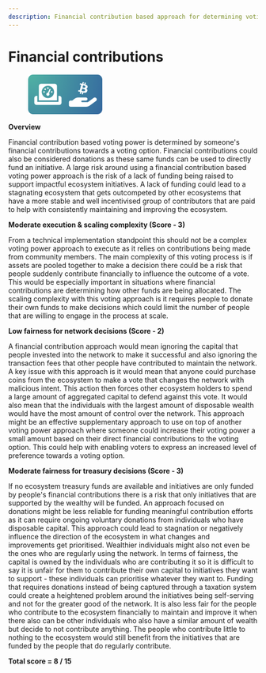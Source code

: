 ```yaml
---
description: Financial contribution based approach for determining voting power
---
```


# Financial contributions

<div align="left"><figure><img src="../../.gitbook/assets/voting-power-financial-contributions.png" alt="" width="150"><figcaption></figcaption></figure></div>

**Overview**

Financial contribution based voting power is determined by someone's financial contributions towards a voting option. Financial contributions could also be considered donations as these same funds can be used to directly fund an initiative. A large risk around using a financial contribution based voting power approach is the risk of a lack of funding being raised to support impactful ecosystem initiatives. A lack of funding could lead to a stagnating ecosystem that gets outcompeted by other ecosystems that have a more stable and well incentivised group of contributors that are paid to help with consistently maintaining and improving the ecosystem.



**Moderate execution & scaling complexity (Score - 3)**

From a technical implementation standpoint this should not be a complex voting power approach to execute as it relies on contributions being made from community members. The main complexity of this voting process is if assets are pooled together to make a decision there could be a risk that people suddenly contribute financially to influence the outcome of a vote. This would be especially important in situations where financial contributions are determining how other funds are being allocated. The scaling complexity with this voting approach is it requires people to donate their own funds to make decisions which could limit the number of people that are willing to engage in the process at scale.



**Low fairness for network decisions (Score - 2)**

A financial contribution approach would mean ignoring the capital that people invested into the network to make it successful and also ignoring the transaction fees that other people have contributed to maintain the network. A key issue with this approach is it would mean that anyone could purchase coins from the ecosystem to make a vote that changes the network with malicious intent. This action then forces other ecosystem holders to spend a large amount of aggregated capital to defend against this vote. It would also mean that the individuals with the largest amount of disposable wealth would have the most amount of control over the network. This approach might be an effective supplementary approach to use on top of another voting power approach where someone could increase their voting power a small amount based on their direct financial contributions to the voting option. This could help with enabling voters to express an increased level of preference towards a voting option.



**Moderate fairness for treasury decisions (Score - 3)**

If no ecosystem treasury funds are available and initiatives are only funded by people's financial contributions there is a risk that only initiatives that are supported by the wealthy will be funded. An approach focused on donations might be less reliable for funding meaningful contribution efforts as it can require ongoing voluntary donations from individuals who have disposable capital. This approach could lead to stagnation or negatively influence the direction of the ecosystem in what changes and improvements get prioritised. Wealthier individuals might also not even be the ones who are regularly using the network. In terms of fairness, the capital is owned by the individuals who are contributing it so it is difficult to say it is unfair for them to contribute their own capital to initiatives they want to support - these individuals can prioritise whatever they want to. Funding that requires donations instead of being captured through a taxation system could create a heightened problem around the initiatives being self-serving and not for the greater good of the network. It is also less fair for the people who contribute to the ecosystem financially to maintain and improve it when there also can be other individuals who also have a similar amount of wealth but decide to not contribute anything. The people who contribute little to nothing to the ecosystem would still benefit from the initiatives that are funded by the people that do regularly contribute.



**Total score = 8 / 15**
